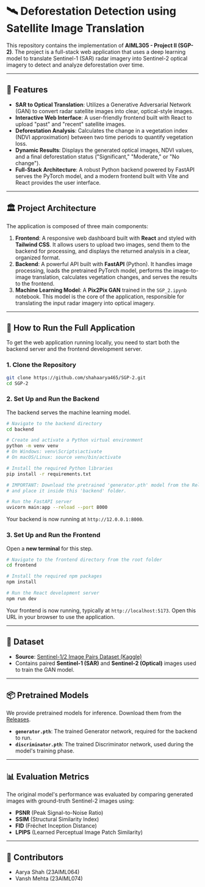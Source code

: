 # 🛰️ Deforestation Detection using Satellite Image Translation

This repository contains the implementation of **AIML305 - Project II (SGP-2)**. The project is a full-stack web application that uses a deep learning model to translate Sentinel-1 (SAR) radar imagery into Sentinel-2 optical imagery to detect and analyze deforestation over time.

---

## 🌟 Features

- **SAR to Optical Translation**: Utilizes a Generative Adversarial Network (GAN) to convert radar satellite images into clear, optical-style images.
- **Interactive Web Interface**: A user-friendly frontend built with React to upload "past" and "recent" satellite images.
- **Deforestation Analysis**: Calculates the change in a vegetation index (NDVI approximation) between two time periods to quantify vegetation loss.
- **Dynamic Results**: Displays the generated optical images, NDVI values, and a final deforestation status ("Significant," "Moderate," or "No change").
- **Full-Stack Architecture**: A robust Python backend powered by FastAPI serves the PyTorch model, and a modern frontend built with Vite and React provides the user interface.

---

## 🏛️ Project Architecture

The application is composed of three main components:

1.  **Frontend**: A responsive web dashboard built with **React** and styled with **Tailwind CSS**. It allows users to upload two images, send them to the backend for processing, and displays the returned analysis in a clear, organized format.
2.  **Backend**: A powerful API built with **FastAPI** (Python). It handles image processing, loads the pretrained PyTorch model, performs the image-to-image translation, calculates vegetation changes, and serves the results to the frontend.
3.  **Machine Learning Model**: A **Pix2Pix GAN** trained in the `SGP_2.ipynb` notebook. This model is the core of the application, responsible for translating the input radar imagery into optical imagery.

---

## 🚀 How to Run the Full Application

To get the web application running locally, you need to start both the backend server and the frontend development server.

### **1. Clone the Repository**

```bash
git clone https://github.com/shahaarya465/SGP-2.git
cd SGP-2
```

### **2. Set Up and Run the Backend**

The backend serves the machine learning model.

```bash
# Navigate to the backend directory
cd backend

# Create and activate a Python virtual environment
python -m venv venv
# On Windows: venv\Scripts\activate
# On macOS/Linux: source venv/bin/activate

# Install the required Python libraries
pip install -r requirements.txt

# IMPORTANT: Download the pretrained 'generator.pth' model from the Releases page
# and place it inside this 'backend' folder.

# Run the FastAPI server
uvicorn main:app --reload --port 8000
```
Your backend is now running at `http://12.0.0.1:8000`.

### **3. Set Up and Run the Frontend**

Open a **new terminal** for this step.

```bash
# Navigate to the frontend directory from the root folder
cd frontend

# Install the required npm packages
npm install

# Run the React development server
npm run dev
```
Your frontend is now running, typically at `http://localhost:5173`. Open this URL in your browser to use the application.

---

## 📂 Dataset

- **Source**: [Sentinel-1/2 Image Pairs Dataset (Kaggle)](https://www.kaggle.com/datasets/requiemonk/sentinel12-image-pairs-segregated-by-terrain)
- Contains paired **Sentinel-1 (SAR)** and **Sentinel-2 (Optical)** images used to train the GAN model.

---

## 📦 Pretrained Models

We provide pretrained models for inference. Download them from the [Releases](https://github.com/shahaarya465/SGP-2/releases).

- **`generator.pth`**: The trained Generator network, required for the backend to run.
- **`discriminator.pth`**: The trained Discriminator network, used during the model's training phase.

---

## 📊 Evaluation Metrics

The original model's performance was evaluated by comparing generated images with ground-truth Sentinel-2 images using:

-   **PSNR** (Peak Signal-to-Noise Ratio)
-   **SSIM** (Structural Similarity Index)
-   **FID** (Fréchet Inception Distance)
-   **LPIPS** (Learned Perceptual Image Patch Similarity)

---

## 👥 Contributors

-   Aarya Shah (23AIML064)
-   Vansh Mehta (23AIML074)
